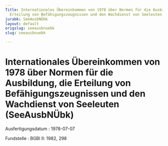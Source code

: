 ```yaml
---
Title: Internationales Übereinkommen von 1978 über Normen für die Ausbildung, die
  Erteilung von Befähigungszeugnissen und den Wachdienst von Seeleuten
jurabk: SeeAusbNÜbk
layout: default
origslug: seeausbnuebk
slug: seeausbnuebk

---
```


# Internationales Übereinkommen von 1978 über Normen für die Ausbildung, die Erteilung von Befähigungszeugnissen und den Wachdienst von Seeleuten (SeeAusbNÜbk)

Ausfertigungsdatum
:   1978-07-07

Fundstelle
:   BGBl II: 1982, 298

